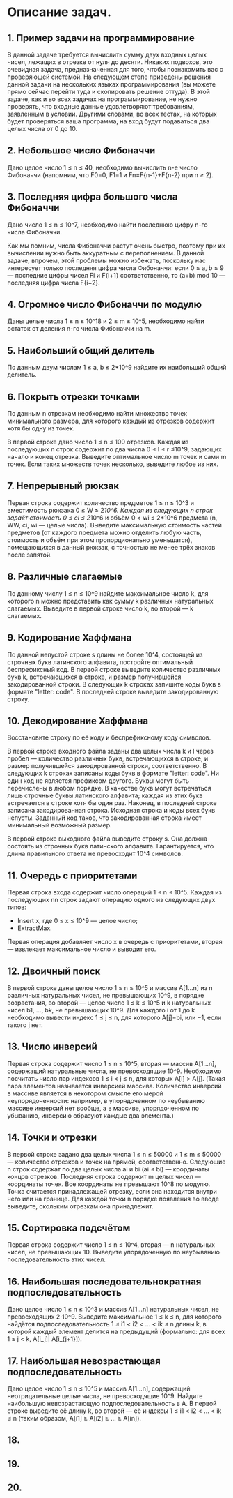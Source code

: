 # Описание задач.

## 1. Пример задачи на программирование

В данной задаче требуется вычислить сумму двух входных целых чисел, лежащих в отрезке от нуля до десяти. Никаких 
подвохов, это очевидная задача, предназначенная для того, чтобы познакомить вас с проверяющей системой. На следующем 
степе приведены решения данной задачи на нескольких языках программирования (вы можете прямо сейчас перейти туда и 
скопировать решение оттуда). В этой задаче, как и во всех задачах на программирование, не нужно проверять, что входные 
данные удовлетворяют требованиям, заявленным в условии. Другими словами, во всех тестах, на которых будет проверяться 
ваша программа, на вход будут подаваться два целых числа от 0 до 10.

## 2. Небольшое число Фибоначчи

Дано целое число 1 ≤ n ≤ 40, необходимо вычислить n-е число Фибоначчи (напомним, что F0=0, F1=1 и Fn=F{n-1}+F{n-2} при
n ≥ 2).

## 3. Последняя цифра большого числа Фибоначчи

Дано число 1 ≤ n ≤ 10^7, необходимо найти последнюю цифру n-го числа Фибоначчи.

Как мы помним, числа Фибоначчи растут очень быстро, поэтому при их вычислении нужно быть аккуратным с переполнением. В 
данной задаче, впрочем, этой проблемы можно избежать, поскольку нас интересует только последняя цифра числа Фибоначчи: 
если 0 ≤ a, b ≤ 9 — последние цифры чисел Fi и F{i+1} соответственно, то (a+b) mod 10 — последняя цифра числа F{i+2}.

## 4. Огромное число Фибоначчи по модулю

Даны целые числа 1 ≤ n ≤ 10^18 и 2 ≤ m ≤ 10^5, необходимо найти остаток от деления n-го числа Фибоначчи на m.

## 5. Наибольший общий делитель

По данным двум числам 1 ≤ a, b ≤ 2*10^9 найдите их наибольший общий делитель.

## 6. Покрыть отрезки точками

По данным n отрезкам необходимо найти множество точек минимального размера, для которого каждый из отрезков содержит 
хотя бы одну из точек.

В первой строке дано число 1 ≤ n ≤ 100 отрезков. Каждая из последующих n строк содержит по два числа 0 ≤ l ≤ r ≤10^9, 
задающих начало и конец отрезка. Выведите оптимальное число m точек и сами m точек. Если таких множеств точек несколько,
выведите любое из них.

## 7. Непрерывный рюкзак

Первая строка содержит количество предметов 1 ≤ n ≤ 10^3 и вместимость рюкзака 0 ≤ W ≤ 2*10^6. Каждая из следующих n 
строк задаёт стоимость 0 ≤ ci ≤ 2*10^6 и объём 0 < wi ≤ 2*10^6 предмета (n, WW, ci, wi — целые числа). Выведите 
максимальную стоимость частей предметов (от каждого предмета можно отделить любую часть, стоимость и объём при этом 
пропорционально уменьшатся), помещающихся в данный рюкзак, с точностью не менее трёх знаков после запятой.

## 8. Различные слагаемые

По данному числу 1 ≤ n ≤ 10^9 найдите максимальное число k, для которого n можно представить как сумму k различных 
натуральных слагаемых. Выведите в первой строке число k, во второй — k слагаемых.

## 9. Кодирование Хаффмана

По данной непустой строке s длины не более 10^4, состоящей из строчных букв латинского алфавита, постройте оптимальный 
беспрефиксный код. В первой строке выведите количество различных букв k, встречающихся в строке, и размер получившейся 
закодированной строки. В следующих k строках запишите коды букв в формате "letter: code". В последней строке выведите 
закодированную строку.

## 10. Декодирование Хаффмана

Восстановите строку по её коду и беспрефиксному коду символов. 

В первой строке входного файла заданы два целых числа k и l через пробел — количество различных букв, встречающихся в 
строке, и размер получившейся закодированной строки, соответственно. В следующих k строках записаны коды букв в формате
"letter: code". Ни один код не является префиксом другого. Буквы могут быть перечислены в любом порядке. В качестве букв 
могут встречаться лишь строчные буквы латинского алфавита; каждая из этих букв встречается в строке хотя бы один раз. 
Наконец, в последней строке записана закодированная строка. Исходная строка и коды всех букв непусты. Заданный код 
таков, что закодированная строка имеет минимальный возможный размер.

В первой строке выходного файла выведите строку s. Она должна состоять из строчных букв латинского алфавита. 
Гарантируется, что длина правильного ответа не превосходит 10^4 символов.

## 11. Очередь с приоритетами

Первая строка входа содержит число операций 1 ≤ n ≤ 10^5. Каждая из последующих nn строк задают операцию одного из 
следующих двух типов:
- Insert x, где 0 ≤ x ≤ 10^9 — целое число;
- ExtractMax.

Первая операция добавляет число x в очередь с приоритетами, вторая — извлекает максимальное число и выводит его.

## 12. Двоичный поиск

В первой строке даны целое число 1 ≤ n ≤ 10^5 и массив A\[1…n] из n различных натуральных чисел, не превышающих 10^9, 
в порядке возрастания, во второй — целое число 1 ≤ k ≤ 10^5 и k натуральных чисел b1, ..., bk, не превышающих 10^9. 
Для каждого i от 1 до k необходимо вывести индекс 1 ≤ j ≤ n, для которого A\[j]=bi, или −1, если такого j нет.

## 13. Число инверсий

Первая строка содержит число 1 ≤ n ≤ 10^5, вторая — массив A\[1…n], содержащий натуральные числа, не превосходящие 10^9.
Необходимо посчитать число пар индексов 1 ≤ i < j ≤ n, для которых A\[i] > A\[j]. (Такая пара элементов называется 
инверсией массива. Количество инверсий в массиве является в некотором смысле его мерой неупорядоченности: например, в 
упорядоченном по неубыванию массиве инверсий нет вообще, а в массиве, упорядоченном по убыванию, инверсию образуют 
каждые два элемента.)

## 14. Точки и отрезки

В первой строке задано два целых числа 1 ≤ n ≤ 50000 и 1 ≤ m ≤ 50000 — количество отрезков и точек на прямой, 
соответственно. Следующие n строк содержат по два целых числа ai и bi (ai ≤ bi) — координаты концов отрезков. Последняя 
строка содержит m целых чисел — координаты точек. Все координаты не превышают 10^8 по модулю. Точка считается 
принадлежащей отрезку, если она находится внутри него или на границе. Для каждой точки в порядке появления во вводе 
выведите, скольким отрезкам она принадлежит.

## 15. Cортировка подсчётом

Первая строка содержит число 1 ≤ n ≤ 10^4, вторая — n натуральных чисел, не превышающих 10. Выведите упорядоченную по 
неубыванию последовательность этих чисел.

## 16. Наибольшая последовательнократная подпоследовательность

Дано целое число 1 ≤ n ≤ 10^3 и массив А[1…n] натуральных чисел, не превосходящих 2⋅10^9. Выведите максимальное 1 ≤ k ≤ n,
для которого найдётся подпоследовательность 1 ≤ i1 < i2 < … < ik ≤ n длины k, в которой каждый элемент делится на 
предыдущий (формально: для  всех 1 ≤ j < k, A[i_j]| A[i_{j+1}]).

## 17. Наибольшая невозрастающая подпоследовательность

Дано целое число 1 ≤ n ≤ 10^5 и массив A[1…n], содержащий неотрицательные целые числа, не превосходящие 10^9. Найдите 
наибольшую невозрастающую подпоследовательность в A. В первой строке выведите её длину k, во второй — её индексы 
1 ≤ i1 < i2 < … < ik ≤ n (таким образом, A[i1] ≥ A[i2] ≥ … ≥ A[in]).

## 18.

## 19.

## 20.